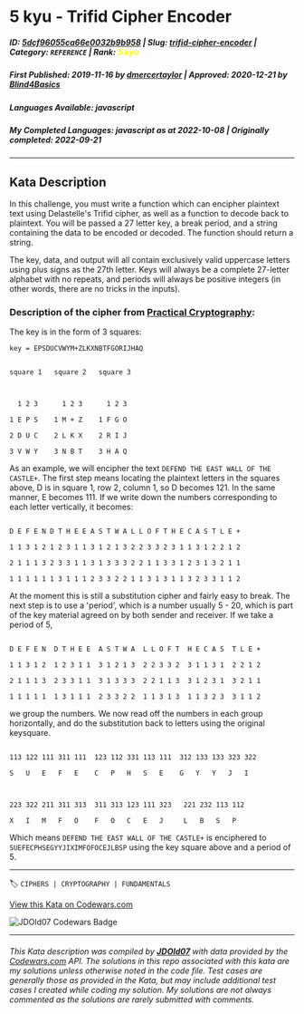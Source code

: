 # 5 kyu - Trifid Cipher Encoder

##### **ID**: [5dcf96055ca66e0032b9b958](https://www.codewars.com/kata/5dcf96055ca66e0032b9b958) | **Slug**: [trifid-cipher-encoder](https://www.codewars.com/kata/5dcf96055ca66e0032b9b958) | **Category**: `REFERENCE` | **Rank**: <span style="color:yellow">5 kyu</span>

##### **First Published**: 2019-11-16 ***by*** [dmercertaylor](https://www.codewars.com/users/dmercertaylor) | **Approved**: 2020-12-21 ***by*** [Blind4Basics](https://www.codewars.com/users/Blind4Basics)

##### **Languages Available**: javascript

##### **My Completed Languages**: javascript ***as at*** 2022-10-08 | **Originally completed**: 2022-09-21

---

## Kata Description


In this challenge, you must write a function which can encipher plaintext text using Delastelle's Trifid cipher, as well as a function to decode back to plaintext. You will be passed a 27 letter key, a break period, and a string containing the data to be encoded or decoded. The function should return a string.



The key, data, and output will all contain exclusively valid uppercase letters using plus signs as the 27th letter. Keys will always be a complete 27-letter alphabet with no repeats, and periods will always be positive integers (in other words, there are no tricks in the inputs).



### Description of the cipher from [Practical Cryptography](http://practicalcryptography.com/ciphers/trifid-cipher/):



The key is in the form of 3 squares:



`key = EPSDUCVWYM+ZLKXNBTFGORIJHAQ`

```                                 

square 1   square 2   square 3   

                                 

  1 2 3      1 2 3      1 2 3    

1 E P S    1 M + Z    1 F G O    

2 D U C    2 L K X    2 R I J    

3 V W Y    3 N B T    3 H A Q    

```

As an example, we will encipher the text `DEFEND THE EAST WALL OF THE CASTLE+`. The first step means locating the plaintext letters in the squares above, D is in square 1, row 2, column 1, so D becomes 121. In the same manner, E becomes 111. If we write down the numbers corresponding to each letter vertically, it becomes:

```

D E F E N D T H E E A S T W A L L O F T H E C A S T L E +

1 1 3 1 2 1 2 3 1 1 3 1 2 1 3 2 2 3 3 2 3 1 1 3 1 2 2 1 2

2 1 1 1 3 2 3 3 1 1 3 1 3 3 3 2 2 1 1 3 3 1 2 3 1 3 2 1 1

1 1 1 1 1 1 3 1 1 1 2 3 3 2 2 1 1 3 1 3 1 1 3 2 3 3 1 1 2

```

At the moment this is still a substitution cipher and fairly easy to break. The next step is to use a 'period', which is a number usually 5 - 20, which is part of the key material agreed on by both sender and receiver. If we take a period of 5,

```

D E F E N  D T H E E  A S T W A  L L O F T  H E C A S  T L E +

1 1 3 1 2  1 2 3 1 1  3 1 2 1 3  2 2 3 3 2  3 1 1 3 1  2 2 1 2

2 1 1 1 3  2 3 3 1 1  3 1 3 3 3  2 2 1 1 3  3 1 2 3 1  3 2 1 1 

1 1 1 1 1  1 3 1 1 1  2 3 3 2 2  1 1 3 1 3  1 1 3 2 3  3 1 1 2

```

we group the numbers. We now read off the numbers in each group horizontally, and do the substitution back to letters using the original keysquare.

```

113 122 111 311 111  123 112 331 113 111  312 133 133 323 322

S   U   E   F   E    C   P   H   S   E    G   Y   Y   J   I   



223 322 211 311 313  311 313 123 111 323   221 232 113 112

X   I   M   F   O    F   O   C   E   J     L   B   S   P

```

Which means `DEFEND THE EAST WALL OF THE CASTLE+` is enciphered to `SUEFECPHSEGYYJIXIMFOFOCEJLBSP` using the key square above and a period of 5.

---


🏷 `CIPHERS | CRYPTOGRAPHY | FUNDAMENTALS`


[View this Kata on Codewars.com](https://www.codewars.com/kata/5dcf96055ca66e0032b9b958)

![](https://www.codewars.com/users/jdold07/badges/large "JDOld07 Codewars Badge")

---

###### *This Kata description was compiled by [**JDOld07**](https://tpstech.dev) with data provided by the [Codewars.com](https://www.codewars.com) API.  The solutions in this repo associated with this kata are my solutions unless otherwise noted in the code file.  Test cases are generally those as provided in the Kata, but may include additional test cases I created while coding my solution.  My solutions are not always commented as the solutions are rarely submitted with comments.*
